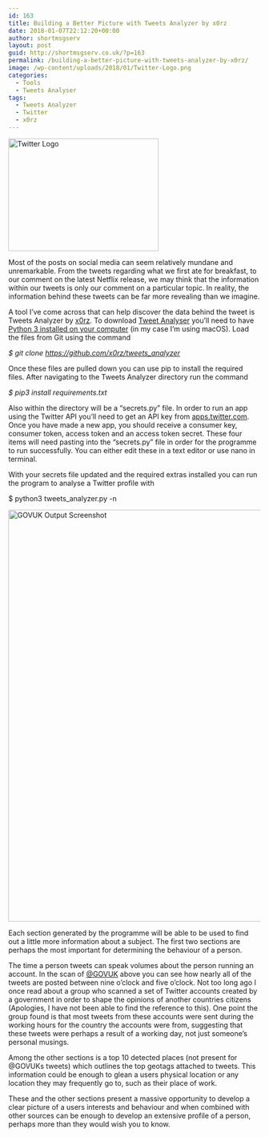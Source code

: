 ```yaml
---
id: 163
title: Building a Better Picture with Tweets Analyzer by x0rz
date: 2018-01-07T22:12:20+00:00
author: shortmsgserv
layout: post
guid: http://shortmsgserv.co.uk/?p=163
permalink: /building-a-better-picture-with-tweets-analyzer-by-x0rz/
image: /wp-content/uploads/2018/01/Twitter-Logo.png
categories:
  - Tools
  - Tweets Analyser
tags:
  - Tweets Analyzer
  - Twitter
  - x0rz
---
```

<img class="aligncenter wp-image-169 size-medium" src="https://i2.wp.com/shortmsgserv.co.uk/wp-content/uploads/2018/01/Twitter-Logo.png?resize=300%2C225" alt="Twitter Logo" width="300" height="225" srcset="https://i2.wp.com/shortmsgserv.co.uk/wp-content/uploads/2018/01/Twitter-Logo.png?resize=300%2C225 300w, https://i2.wp.com/shortmsgserv.co.uk/wp-content/uploads/2018/01/Twitter-Logo.png?w=640 640w" sizes="(max-width: 300px) 100vw, 300px" data-recalc-dims="1" />

Most of the posts on social media can seem relatively mundane and unremarkable. From the tweets regarding what we first ate for breakfast, to our comment on the latest Netflix release, we may think that the information within our tweets is only our comment on a particular topic. In reality, the information behind these tweets can be far more revealing than we imagine.

A tool I’ve come across that can help discover the data behind the tweet is Tweets Analyzer by <a href="https://twitter.com/x0rz" target="_blank" rel="noopener">x0rz</a>. To download <a href="https://github.com/x0rz/tweets_analyzer" target="_blank" rel="noopener">Tweet Analyser</a> you’ll need to have [Python 3 installed on your computer](http://shortmsgserv.co.uk/the-endorser-by-eth0izzle/) (in my case I’m using macOS). Load the files from Git using the command

_$ git clone https://github.com/x0rz/tweets_analyzer_

Once these files are pulled down you can use pip to install the required files. After navigating to the Tweets Analyzer directory run the command

_$ pip3 install requirements.txt_

Also within the directory will be a “secrets.py” file. In order to run an app using the Twitter API you’ll need to get an API key from <a href="http://apps.twitter.com" target="_blank" rel="noopener">apps.twitter.com</a>. Once you have made a new app, you should receive a consumer key, consumer token, access token and an access token secret. These four items will need pasting into the “secrets.py” file in order for the programme to run successfully. You can either edit these in a text editor or use nano in terminal.

With your secrets file updated and the required extras installed you can run the program to analyse a Twitter profile with

$ python3 tweets_analyzer.py -n <twitter handle>

<img class="aligncenter size-large wp-image-166" src="https://i0.wp.com/shortmsgserv.co.uk/wp-content/uploads/2018/01/govuk-twitter-profile.png?resize=640%2C823" alt="GOVUK Output Screenshot" width="640" height="823" srcset="https://i0.wp.com/shortmsgserv.co.uk/wp-content/uploads/2018/01/govuk-twitter-profile.png?resize=796%2C1024 796w, https://i0.wp.com/shortmsgserv.co.uk/wp-content/uploads/2018/01/govuk-twitter-profile.png?resize=233%2C300 233w, https://i0.wp.com/shortmsgserv.co.uk/wp-content/uploads/2018/01/govuk-twitter-profile.png?resize=768%2C988 768w, https://i0.wp.com/shortmsgserv.co.uk/wp-content/uploads/2018/01/govuk-twitter-profile.png?w=1280 1280w" sizes="(max-width: 640px) 100vw, 640px" data-recalc-dims="1" /> 

Each section generated by the programme will be able to be used to find out a little more information about a subject. The first two sections are perhaps the most important for determining the behaviour of a person.

The time a person tweets can speak volumes about the person running an account. In the scan of <a href="https://twitter.com/GOVUK" target="_blank" rel="noopener">@GOVUK</a> above you can see how nearly all of the tweets are posted between nine o’clock and five o’clock. Not too long ago I once read about a group who scanned a set of Twitter accounts created by a government in order to shape the opinions of another countries citizens (Apologies, I have not been able to find the reference to this). One point the group found is that most tweets from these accounts were sent during the working hours for the country the accounts were from, suggesting that these tweets were perhaps a result of a working day, not just someone’s personal musings.

Among the other sections is a top 10 detected places (not present for @GOVUKs tweets) which outlines the top geotags attached to tweets. This information could be enough to glean a users physical location or any location they may frequently go to, such as their place of work.

These and the other sections present a massive opportunity to develop a clear picture of a users interests and behaviour and when combined with other sources can be enough to develop an extensive profile of a person, perhaps more than they would wish you to know.